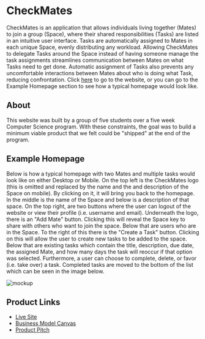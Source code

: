 # CheckMates
CheckMates is an application that allows individuals living together (Mates) to join a group (Space), where their shared responsibilities (Tasks) are listed in an intuitive user interface. Tasks are automatically assigned to Mates in each unique Space, evenly distributing any workload. Allowing CheckMates to delegate Tasks around the Space instead of having someone manage the task assignments streamlines communication between Mates on what Tasks need to get done. Automatic assignment of Tasks also prevents any uncomfortable interactions between Mates about who is doing what Task, reducing confrontation. Click [here](https://checkmatesco.web.app) to go to the website, or you can go to the Example Homepage section to see how a typical homepage would look like.

## About
This website was built by a group of five students over a five week Computer Science program. With these constraints, the goal was to build a minimum viable product that we felt could be "shipped" at the end of the program.

## Example Homepage
Below is how a typical homepage with two Mates and multiple tasks would look like on either Desktop or Mobile. On the top left is the CheckMates logo (this is omitted and replaced by the name and the and description of the Space on mobile). By clicking on it, it will bring you back to the homepage. In the middle is the name of the Space and below is a description of that space. On the top right, are two buttons where the user can logout of the website or view their profile (i.e. username and email). Underneath the logo, there is an "Add Mate" button. Clicking this will reveal the Space key to share with others who want to join the space. Below that are users who are in the Space. To the right of this there is the "Create a Task" button. Clicking on this will allow the user to create new tasks to be added to the space. Below that are existing tasks which contain the title, description, due date, the assigned Mate, and how many days the task will reoccur if that option was selected. Furthermore, a user can choose to complete, delete, or favor (i.e. take over) a task. Completed tasks are moved to the bottom of the list which can be seen in the image below.

![mockup](https://user-images.githubusercontent.com/53277408/185018360-3e1dec0a-97cd-4ee3-a0a8-09ce6c1e9f69.png)

## Product Links
- [Live Site](https://checkmatesco.web.app)
- [Business Model Canvas](https://lucid.app/lucidchart/invitations/accept/inv_8b8e2879-7782-44a8-a49b-6ddcb0001bda)
- [Product Pitch](https://docs.google.com/presentation/d/1uliarE3eg5AyHG0AmexmRFyALlHxa2c4yiJmzbDW4xU/edit#slide=id.p1)
